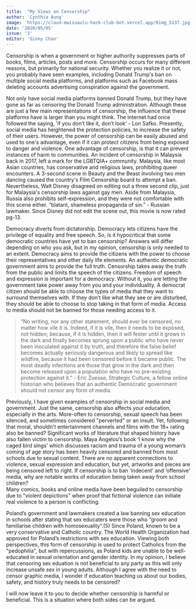 ```yaml
---
title:  "My Views on Censorship"
author: 'Cynthia Aung'
image: 'https://cloud-mwizuaulu-hack-club-bot.vercel.app/0img_5137.jpg'
date: '2020/05/05'
issue: '3'
editor: 'Ginny Chan'
---
```



Censorship is when a government or higher authority suppresses parts of books, films, articles, posts and more. Censorship occurs for many different reasons, but primarily for national security. Whether you realize it or not, you probably have seen examples, including Donald Trump's ban on multiple social media platforms, and platforms such as Facebook mass deleting accounts advertising conspiration against the government. 

Not only have social media platforms banned Donald Trump, but they have gone as far as censoring the Donald Trump administration. Although these are just a few main representations of censorship, the influence that these platforms have is larger than you might think. The internet had once followed the saying, ‘if you don’t like it, don’t look’ - Lon Safko. Presently, social media has heightened the protection policies, to increase the safety of their users. However, the power of censorship can be easily abused and used to one's advantage, even if it can protect citizens from being exposed to danger and violence.
One advantage of censorship, is that it can prevent instances of harm to communities.
An incident of censorship in Malaysia back in 2017, left a mark for the LGBTQIA+ community. Malaysia, like most Asian countries, has conservative and religious laws, prohibiting queer encounters. A 3-second scene in Beauty and the Beast involving two men dancing caused the country's Film Censorship board to attempt a ban. Nevertheless, Walt Disney disagreed on editing out a three second clip, just for Malaysia's censorship laws against gay men. Aside from Malaysia, Russia also prohibits self-expression, and they were not comfortable with this scene either. “blatant, shameless propaganda of sin.” - Russian lawmaker. Since Disney did not edit the scene out, this movie is now rated pg-13.

Democracy diverts from dictatorship. Democracy lets citizens have the privilege of equality and free speech. So, is it hypocritical that some democratic countries have yet to ban censorship? Answers will differ depending on who you ask, but in my opinion, censorship is only needed to an extent. Democracy aims to provide the citizens with the power to choose their representatives and other daily life elements. An authentic democratic government aims to provide the full truth. Censorship takes away the truth from the public and limits the speech of the citizens. Freedom of speech and expression is important for a democracy. Without it, you are letting the government take power away from you and your individuality. A democrat citizen should be able to choose the types of media that they want to surround themselves with. If they don’t like what they see or are disturbed, they should be able to choose to stop taking in that form of media. Access to media should not be banned for those needing access to it. 

> “No writing, nor any other statement, should ever be censored, no matter how vile it is. Indeed, if it is vile, then it needs to be exposed, not hidden; because, if it is hidden, then it will fester until it grows in the dark and finally becomes sprung upon a public who have never been inoculated against it by truth, and therefore the false belief becomes actually seriously dangerous and likely to spread like wildfire, because it had been censored before it became public. The most deadly infections are those that grow in the dark and then become released upon a population who have no pre-existing protection against it.” 
> \- Eric Zuesse, Strategic Culture, a fellow online historian who believes that an authentic Democratic government should not censor any form of media.  

Previously, I have given examples of censorship in social media and government. Just the same, censorship also affects your education, especially in the arts. More-often to censorship, sexual speech has been silenced, and sometimes considered "perverted" or an insult. Yet, following that moral, shouldn't entertainment channels and films with the 18+ rating also be banned?
Significant works of literature that shaped history have also fallen victim to censorship. Maya Angelou’s book ‘I know why the caged bird sings’ which discusses racism and trauma of a young woman’s coming of age story has been heavily censored and banned from most schools due to sexual content. There are no apparent connections to violence, sexual expression and education, but yet, artworks and pieces are being censored left to right. If  censorship is to ban ‘indecent’ and ‘offensive’ media, why are notable works of education being taken away from school children?  
Many comics, books and online media have been beguiled to censorship due to "violent depictions" when proof that fictional violence can initiate real violence to a person is conflicting.

Poland’s government and lawmakers created a law banning sex education in schools after stating that sex educaters were those who “groom and familiarise children with homosexuality”.(5) Since Poland, known to be a very conservative and Catholic country.  The World Health Organization had approved for Poland’s restrictions with sex education. Viewing both perspectives, this form of censorship is used to protect Catholics from the "pedophilia", but with repercussions, as Poland kids are unable to be well-educated in sexual orientation and gender identity. In my opinion, I believe that censoring sex eduation is not beneficial to any party as this will only increase unsafe sex in young adults.  Although I agree with the need to censor graphic media, I wonder if education teaching us about our bodies, safety, and history truly needs to be censored? 

I will now leave it to you to decide whether censorship is harmful or beneficial. This is a situation where both sides can be argued. 
